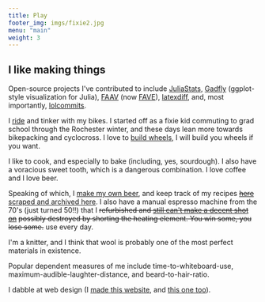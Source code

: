 ```yaml
--- 
title: Play 
footer_img: imgs/fixie2.jpg 
menu: "main"
weight: 3
---
```


I like making things
--------------------

Open-source projects I've contributed to include
[JuliaStats](https://github.com/JuliaStats/),
[Gadfly](https://github.com/dcjones/Gadfly.jl) (ggplot-style
visualization for Julia), [FAAV](https://github.com/JoFrhwld/FAAV) (now
[FAVE](https://github.com/JoFrhwld/FAVE)),
[latexdiff](https://github.com/ftilmann/latexdiff/), and, most
importantly, [lolcommits](https://github.com/mroth/lolcommits).

I [ride](https://www.strava.com/athletes/1622041) and tinker with my bikes.  I
started off as a fixie kid commuting to grad school through the Rochester
winter, and these days lean more towards bikepacking and cyclocross.  I love to
[build wheels](https://www.instagram.com/stories/highlights/17884357165792166/),
I will build you wheels if you want.

I like to cook, and especially to bake (including, yes, sourdough). I also have
a voracious sweet tooth, which is a dangerous combination. I love coffee and I
love beer.

Speaking of which, I [make my own
beer](http://www.flickr.com/photos/dklein/sets/72157631977977079/), and keep
track of my recipes ~~[here](https://www.brewtoad.com/users/15935)~~ [scraped
and archived here](https://github.com/kleinschmidt/brewtoad-scrape.jl).  I also
have a manual espresso machine from the 70's (just turned 50!!) that I
~~refurbished and [still can't make a decent shot
on](http://www.flickr.com/photos/dklein/8173954507/in/set-72157631978802462)~~
~~possibly destroyed by shorting the heating element. You win some, you lose
some.~~ use every day.

I'm a knitter, and I think that wool is probably one of the most perfect
materials in existence.

Popular dependent measures of me include time-to-whiteboard-use,
maximum-audible-laughter-distance, and beard-to-hair-ratio.

I dabble at web design (I [made this website](/blog/hello-world/), and [this one
too](https://www.margaretbray.com/)).
